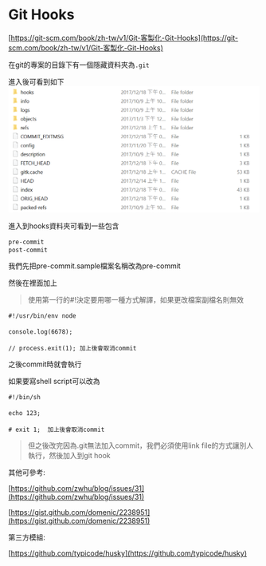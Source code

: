 # Git Hooks

[https://git-scm.com/book/zh-tw/v1/Git-客製化-Git-Hooks](https://git-scm.com/book/zh-tw/v1/Git-客製化-Git-Hooks)

在git的專案的目錄下有一個隱藏資料夾為`.git`

進入後可看到如下![](/assets/sdfsdf.png)

進入到hooks資料夾可看到一些包含

```
pre-commit 
post-commit
```

我們先把pre-commit.sample檔案名稱改為pre-commit

然後在裡面加上

> 使用第一行的\#!決定要用哪一種方式解譯，如果更改檔案副檔名則無效

```
#!/usr/bin/env node

console.log(6678);

// process.exit(1); 加上後會取消commit
```

之後commit時就會執行

如果要寫shell script可以改為

```
#!/bin/sh

echo 123;

# exit 1;  加上後會取消commit
```



> 但之後改完因為.git無法加入commit，我們必須使用link file的方式讓別人執行，然後加入到git hook



其他可參考:

[https://github.com/zwhu/blog/issues/31](https://github.com/zwhu/blog/issues/31)

[https://gist.github.com/domenic/2238951](https://gist.github.com/domenic/2238951)

第三方模組:

[https://github.com/typicode/husky](https://github.com/typicode/husky)

